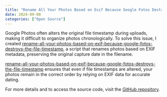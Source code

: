 ```yaml
---
title: "Rename All Your Photos Based on Exif Because Google Fotos Destroys the File Timestamp"
date: 2024-09-08
categories: ["Open Source"]
---
```


Google Photos often alters the original file timestamp during uploads, making it difficult to organize photos chronologically. To solve this issue, I created [rename-all-your-photos-based-on-exif-because-google-fotos-destroys-the-file-timestamp](https://github.com/klausbreyer/rename-all-your-photos-based-on-exif-because-google-fotos-destroys-the-file-timestamp), a script that renames photos based on EXIF metadata, preserving the original capture date in the filename.

[rename-all-your-photos-based-on-exif-because-google-fotos-destroys-the-file-timestamp](https://github.com/klausbreyer/rename-all-your-photos-based-on-exif-because-google-fotos-destroys-the-file-timestamp) ensures that even if file timestamps are altered, your photos remain in the correct order by relying on EXIF data for accurate dating.

For more details and to access the source code, visit the [GitHub repository](https://github.com/klausbreyer/rename-all-your-photos-based-on-exif-because-google-fotos-destroys-the-file-timestamp).
